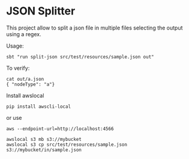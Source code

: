 # JSON Splitter

This project allow to split a json file in multiple files selecting the output using a regex.

Usage:
```
sbt "run split-json src/test/resources/sample.json out"
```

To verify: 
```
cat out/a.json 
{ "nodeType": "a"}
```

Install awslocal
```
pip install awscli-local
```

or use 
```
aws --endpoint-url=http://localhost:4566 
```

```
awslocal s3 mb s3://mybucket
awslocal s3 cp src/test/resources/sample.json s3://mybucket/in/sample.json
```
